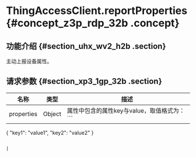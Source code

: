 # ThingAccessClient.reportProperties {#concept_z3p_rdp_32b .concept}

## 功能介绍 {#section_uhx_wv2_h2b .section}

主动上报设备属性。

## 请求参数 {#section_xp3_1gp_32b .section}

|名称|类型|描述|
|--|--|--|
|properties|Object|属性中包含的属性key与value，取值格式为：```
{
    "key1": "value1", 
    "key2": "value2"
}
```

|

